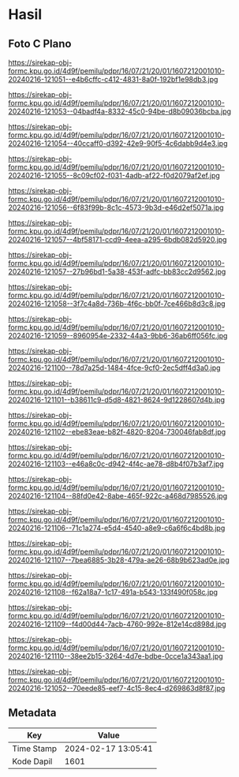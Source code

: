 # Hasil

## Foto C Plano

https://sirekap-obj-formc.kpu.go.id/4d9f/pemilu/pdpr/16/07/21/20/01/1607212001010-20240216-121051--e4b6cffc-c412-4831-8a0f-192bf1e98db3.jpg

https://sirekap-obj-formc.kpu.go.id/4d9f/pemilu/pdpr/16/07/21/20/01/1607212001010-20240216-121053--04badf4a-8332-45c0-94be-d8b09036bcba.jpg

https://sirekap-obj-formc.kpu.go.id/4d9f/pemilu/pdpr/16/07/21/20/01/1607212001010-20240216-121054--40ccaff0-d392-42e9-90f5-4c6dabb9d4e3.jpg

https://sirekap-obj-formc.kpu.go.id/4d9f/pemilu/pdpr/16/07/21/20/01/1607212001010-20240216-121055--8c09cf02-f031-4adb-af22-f0d2079af2ef.jpg

https://sirekap-obj-formc.kpu.go.id/4d9f/pemilu/pdpr/16/07/21/20/01/1607212001010-20240216-121056--6f83f99b-8c1c-4573-9b3d-e46d2ef5071a.jpg

https://sirekap-obj-formc.kpu.go.id/4d9f/pemilu/pdpr/16/07/21/20/01/1607212001010-20240216-121057--4bf58171-ccd9-4eea-a295-6bdb082d5920.jpg

https://sirekap-obj-formc.kpu.go.id/4d9f/pemilu/pdpr/16/07/21/20/01/1607212001010-20240216-121057--27b96bd1-5a38-453f-adfc-bb83cc2d9562.jpg

https://sirekap-obj-formc.kpu.go.id/4d9f/pemilu/pdpr/16/07/21/20/01/1607212001010-20240216-121058--3f7c4a8d-736b-4f6c-bb0f-7ce466b8d3c8.jpg

https://sirekap-obj-formc.kpu.go.id/4d9f/pemilu/pdpr/16/07/21/20/01/1607212001010-20240216-121059--8960954e-2332-44a3-9bb6-36ab6ff056fc.jpg

https://sirekap-obj-formc.kpu.go.id/4d9f/pemilu/pdpr/16/07/21/20/01/1607212001010-20240216-121100--78d7a25d-1484-4fce-9cf0-2ec5dff4d3a0.jpg

https://sirekap-obj-formc.kpu.go.id/4d9f/pemilu/pdpr/16/07/21/20/01/1607212001010-20240216-121101--b38611c9-d5d8-4821-8624-9d1228607d4b.jpg

https://sirekap-obj-formc.kpu.go.id/4d9f/pemilu/pdpr/16/07/21/20/01/1607212001010-20240216-121102--ebe83eae-b82f-4820-8204-730046fab8df.jpg

https://sirekap-obj-formc.kpu.go.id/4d9f/pemilu/pdpr/16/07/21/20/01/1607212001010-20240216-121103--e46a8c0c-d942-4f4c-ae78-d8b4f07b3af7.jpg

https://sirekap-obj-formc.kpu.go.id/4d9f/pemilu/pdpr/16/07/21/20/01/1607212001010-20240216-121104--88fd0e42-8abe-465f-922c-a468d7985526.jpg

https://sirekap-obj-formc.kpu.go.id/4d9f/pemilu/pdpr/16/07/21/20/01/1607212001010-20240216-121106--71c1a274-e5d4-4540-a8e9-c6a6f6c4bd8b.jpg

https://sirekap-obj-formc.kpu.go.id/4d9f/pemilu/pdpr/16/07/21/20/01/1607212001010-20240216-121107--7bea6885-3b28-479a-ae26-68b9b623ad0e.jpg

https://sirekap-obj-formc.kpu.go.id/4d9f/pemilu/pdpr/16/07/21/20/01/1607212001010-20240216-121108--f62a18a7-1c17-491a-b543-133f490f058c.jpg

https://sirekap-obj-formc.kpu.go.id/4d9f/pemilu/pdpr/16/07/21/20/01/1607212001010-20240216-121109--f4d00d44-7acb-4760-992e-812e14cd898d.jpg

https://sirekap-obj-formc.kpu.go.id/4d9f/pemilu/pdpr/16/07/21/20/01/1607212001010-20240216-121110--38ee2b15-3264-4d7e-bdbe-0cce1a343aa1.jpg

https://sirekap-obj-formc.kpu.go.id/4d9f/pemilu/pdpr/16/07/21/20/01/1607212001010-20240216-121052--70eede85-eef7-4c15-8ec4-d269863d8f87.jpg


## Metadata

| Key        | Value               |
| ---------- | ------------------- |
| Time Stamp | 2024-02-17 13:05:41 |
| Kode Dapil | 1601                |



